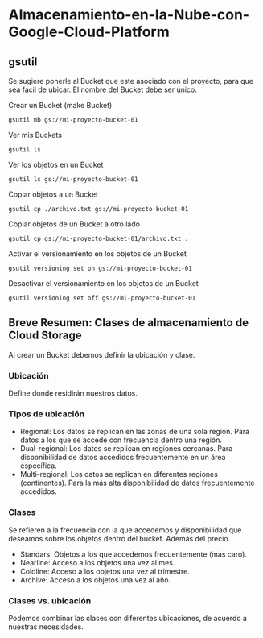 # Almacenamiento-en-la-Nube-con-Google-Cloud-Platform

## gsutil

Se sugiere ponerle al Bucket que este asociado con el proyecto, para que sea fácil de ubicar. El nombre del Bucket debe ser único.

Crear un Bucket (make Bucket)

```
gsutil mb gs://mi-proyecto-bucket-01
```

Ver mis Buckets

```
gsutil ls
```

Ver los objetos en un Bucket

```
gsutil ls gs://mi-proyecto-bucket-01
```

Copiar objetos a un Bucket

```
gsutil cp ./archivo.txt gs://mi-proyecto-bucket-01
```

Copiar objetos de un Bucket a otro lado

```
gsutil cp gs://mi-proyecto-bucket-01/archivo.txt .
```

Activar el versionamiento en los objetos de un Bucket

```
gsutil versioning set on gs://mi-proyecto-bucket-01
```

Desactivar el versionamiento en los objetos de un Bucket

```
gsutil versioning set off gs://mi-proyecto-bucket-01
```

## Breve Resumen: Clases de almacenamiento de Cloud Storage
Al crear un Bucket debemos definir la ubicación y clase.

### Ubicación
Define donde residirán nuestros datos.

### Tipos de ubicación
* Regional: Los datos se replican en las zonas de una sola región. Para datos a los que se accede con frecuencia dentro una región.
* Dual-regional: Los datos se replican en regiones cercanas. Para disponibilidad de datos accedidos frecuentemente en un área específica.
* Multi-regional: Los datos se replican en diferentes regiones (continentes). Para la más alta disponibilidad de datos frecuentemente accedidos.

### Clases
Se refieren a la frecuencia con la que accedemos y disponibilidad que deseamos sobre los objetos dentro del bucket. Además del precio.

* Standars: Objetos a los que accedemos frecuentemente (más caro).
* Nearline: Acceso a los objetos una vez al mes.
* Coldline: Acceso a los objetos una vez al trimestre.
* Archive: Acceso a los objetos una vez al año.

### Clases vs. ubicación
Podemos combinar las clases con diferentes ubicaciones, de acuerdo a nuestras necesidades.